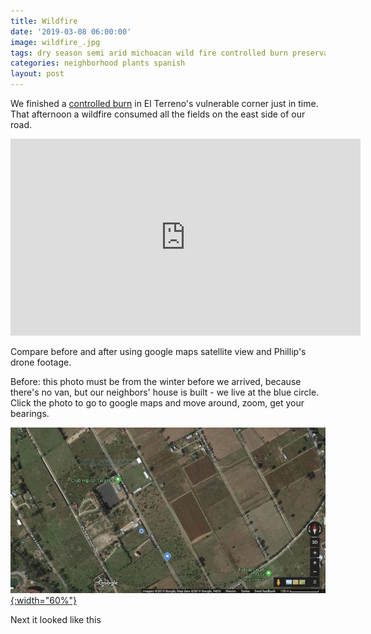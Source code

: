 ```yaml
---
title: Wildfire
date: '2019-03-08 06:00:00'
image: wildfire_.jpg
tags: dry season semi arid michoacan wild fire controlled burn preservation conservation
categories: neighborhood plants spanish
layout: post
---
```


We finished a [controlled burn](https://reverdecer.annalisagross.com/2019/03/07/controlled-burn-success/) in El Terreno's vulnerable corner just in time. That afternoon a wildfire consumed all the fields on the east side of our road.

<iframe width="560" height="315" src="https://www.youtube-nocookie.com/embed/qETaNhlydF0" frameborder="0" allow="accelerometer; autoplay; encrypted-media; gyroscope; picture-in-picture" allowfullscreen></iframe>

Compare before and after using google maps satellite view and Phillip's drone footage.

Before: this photo must be from the winter before we arrived, because there's no van, but our neighbors' house is built - we live at the blue circle. Click the photo to go to google maps and move around, zoom, get your bearings.

[![](/images/google_maps_.jpg){:width="60%"}](https://www.google.com/maps/@19.6534043,-101.2189256,712m/data=!3m1!1e3)

Next it looked like this